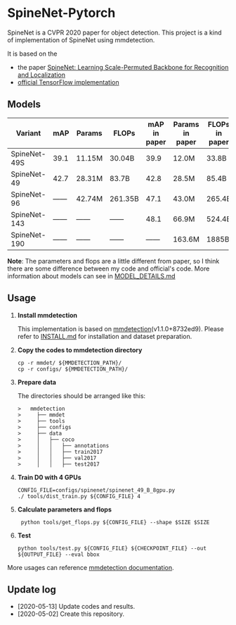 # SpineNet-Pytorch
SpineNet is a CVPR 2020 paper for object detection. This project is a kind of implementation of SpineNet using mmdetection.

It is based on the

* the paper [SpineNet: Learning Scale-Permuted Backbone for Recognition and Localization](https://arxiv.org/abs/1912.05027)
* [official TensorFlow implementation](https://github.com/tensorflow/tpu/tree/master/models/official/detection)

## Models

| Variant      | mAP  | Params | FLOPs   | mAP in paper | Params in paper | FLOPs in paper |
| ------------ | ---- | ------ | ------- | ------------ | --------------- | -------------- |
| SpineNet-49S | 39.1 | 11.15M | 30.04B  | 39.9         | 12.0M           | 33.8B          |
| SpineNet-49  | 42.7 | 28.31M | 83.7B   | 42.8         | 28.5M           | 85.4B          |
| SpineNet-96  | ——   | 42.74M | 261.35B | 47.1         | 43.0M           | 265.4B         |
| SpineNet-143 | ——   | ——     | ——      | 48.1         | 66.9M           | 524.4B         |
| SpineNet-190 | ——   | ——     | ——      | ——           | 163.6M          | 1885B          |

**Note**: The parameters and flops are a little different from paper, so I think there are some difference between my code and official's code. More information about models can see in [MODEL_DETAILS.md](MODEL_DETAILS.md)

## Usage

1. **Install mmdetection**

   This implementation is based on [mmdetection](https://github.com/open-mmlab/mmdetection)(v1.1.0+8732ed9). Please refer to [INSTALL.md](docs/INSTALL.md) for installation and dataset preparation.

2. **Copy the codes to mmdetection directory**

   ```shell
   cp -r mmdet/ ${MMDETECTION_PATH}/
   cp -r configs/ ${MMDETECTION_PATH}/
   ```

 3. **Prepare data**

     The directories should be arranged like this:
     
        >   mmdetection
        >     ├── mmdet
        >     ├── tools
        >     ├── configs
        >     ├── data
        >     │   ├── coco
        >     │   │   ├── annotations
        >     │   │   ├── train2017
        >     │   │   ├── val2017
        >     │   │   ├── test2017


 4. **Train D0 with 4 GPUs**

    ```shell
    CONFIG_FILE=configs/spinenet/spinenet_49_B_8gpu.py
    ./ tools/dist_train.py ${CONFIG_FILE} 4
    ```

 5. **Calculate parameters and flops**

     ```shell
      python tools/get_flops.py ${CONFIG_FILE} --shape $SIZE $SIZE
     ```

6. **Test**

   ```shell
   python tools/test.py ${CONFIG_FILE} ${CHECKPOINT_FILE} --out  ${OUTPUT_FILE} --eval bbox
   ```

More usages can reference [mmdetection documentation](https://mmdetection.readthedocs.io/en/latest/GETTING_STARTED.html#inference-with-pretrained-models).

## Update log

- [2020-05-13] Update codes and results.
- [2020-05-02] Create this repository.



